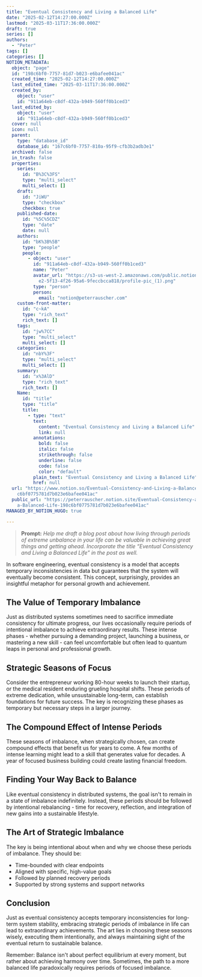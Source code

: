 ```yaml
---
title: "Eventual Consistency and Living a Balanced Life"
date: "2025-02-12T14:27:00.000Z"
lastmod: "2025-03-11T17:36:00.000Z"
draft: true
series: []
authors:
  - "Peter"
tags: []
categories: []
NOTION_METADATA:
  object: "page"
  id: "198c6bf0-7757-81d7-b023-e6bafee041ac"
  created_time: "2025-02-12T14:27:00.000Z"
  last_edited_time: "2025-03-11T17:36:00.000Z"
  created_by:
    object: "user"
    id: "911a64eb-c8df-432a-b949-560ff0b1ced3"
  last_edited_by:
    object: "user"
    id: "911a64eb-c8df-432a-b949-560ff0b1ced3"
  cover: null
  icon: null
  parent:
    type: "database_id"
    database_id: "167c6bf0-7757-810a-95f9-cfb3b2adb3e1"
  archived: false
  in_trash: false
  properties:
    series:
      id: "B%3C%3FS"
      type: "multi_select"
      multi_select: []
    draft:
      id: "JiWU"
      type: "checkbox"
      checkbox: true
    published-date:
      id: "%5C%5CDZ"
      type: "date"
      date: null
    authors:
      id: "bK%3B%5B"
      type: "people"
      people:
        - object: "user"
          id: "911a64eb-c8df-432a-b949-560ff0b1ced3"
          name: "Peter"
          avatar_url: "https://s3-us-west-2.amazonaws.com/public.notion-static.com/c7114a\
            e2-5f13-4f26-95a6-9feccbcca818/profile-pic_(1).png"
          type: "person"
          person:
            email: "notion@peterrauscher.com"
    custom-front-matter:
      id: "c~kA"
      type: "rich_text"
      rich_text: []
    tags:
      id: "jw%7CC"
      type: "multi_select"
      multi_select: []
    categories:
      id: "nbY%3F"
      type: "multi_select"
      multi_select: []
    summary:
      id: "x%3AlD"
      type: "rich_text"
      rich_text: []
    Name:
      id: "title"
      type: "title"
      title:
        - type: "text"
          text:
            content: "Eventual Consistency and Living a Balanced Life"
            link: null
          annotations:
            bold: false
            italic: false
            strikethrough: false
            underline: false
            code: false
            color: "default"
          plain_text: "Eventual Consistency and Living a Balanced Life"
          href: null
  url: "https://www.notion.so/Eventual-Consistency-and-Living-a-Balanced-Life-198\
    c6bf0775781d7b023e6bafee041ac"
  public_url: "https://peterrauscher.notion.site/Eventual-Consistency-and-Living-\
    a-Balanced-Life-198c6bf0775781d7b023e6bafee041ac"
MANAGED_BY_NOTION_HUGO: true

---
```



> **Prompt:** _Help me draft a blog post about how living through periods of extreme unbalance in your life can be valuable in achieving great things and getting ahead. Incorporate the title “Eventual Consistency and Living a Balanced Life” in the post as well._


In software engineering, eventual consistency is a model that accepts temporary inconsistencies in data but guarantees that the system will eventually become consistent. This concept, surprisingly, provides an insightful metaphor for personal growth and achievement.


## The Value of Temporary Imbalance


Just as distributed systems sometimes need to sacrifice immediate consistency for ultimate progress, our lives occasionally require periods of intentional imbalance to achieve extraordinary results. These intense phases - whether pursuing a demanding project, launching a business, or mastering a new skill - can feel uncomfortable but often lead to quantum leaps in personal and professional growth.


## Strategic Seasons of Focus


Consider the entrepreneur working 80-hour weeks to launch their startup, or the medical resident enduring grueling hospital shifts. These periods of extreme dedication, while unsustainable long-term, can establish foundations for future success. The key is recognizing these phases as temporary but necessary steps in a larger journey.


## The Compound Effect of Intense Periods


These seasons of imbalance, when strategically chosen, can create compound effects that benefit us for years to come. A few months of intense learning might lead to a skill that generates value for decades. A year of focused business building could create lasting financial freedom.


## Finding Your Way Back to Balance


Like eventual consistency in distributed systems, the goal isn't to remain in a state of imbalance indefinitely. Instead, these periods should be followed by intentional rebalancing - time for recovery, reflection, and integration of new gains into a sustainable lifestyle.


## The Art of Strategic Imbalance


The key is being intentional about when and why we choose these periods of imbalance. They should be:

- Time-bounded with clear endpoints
- Aligned with specific, high-value goals
- Followed by planned recovery periods
- Supported by strong systems and support networks

## Conclusion


Just as eventual consistency accepts temporary inconsistencies for long-term system stability, embracing strategic periods of imbalance in life can lead to extraordinary achievements. The art lies in choosing these seasons wisely, executing them intentionally, and always maintaining sight of the eventual return to sustainable balance.


Remember: Balance isn't about perfect equilibrium at every moment, but rather about achieving harmony over time. Sometimes, the path to a more balanced life paradoxically requires periods of focused imbalance.


